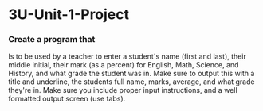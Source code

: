 # 3U-Unit-1-Project

### Create a program that
Is to be used by a teacher to enter a student's name (first and last), their middle initial, their mark (as a  percent) for English, Math, Science, and History, and what grade the student was in. Make sure to output this with a title and underline, the students full name, marks, average, and what grade they're in. Make sure you include proper input instructions, and a well formatted output screen (use tabs).
